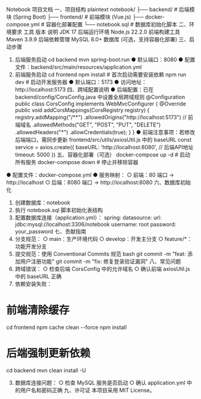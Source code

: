 Notebook 项目文档
一、项目结构
plaintext
notebook/
├── backend/             # 后端模块 (Spring Boot)
├── frontend/            # 前端模块 (Vue.js)
├── docker-compose.yml   # 容器化部署配置
└── notebook.sql         # 数据库初始化脚本
二、环境要求
工具	版本	说明
JDK	17	后端运行环境
Node.js	22.2.0	前端构建工具
Maven	3.9.9	后端依赖管理
MySQL	8.0+	数据库 (可选，支持容器化部署)
三、启动步骤
1. 后端服务启动
   cd backend
   mvn spring-boot:run
● 默认端口：8080
● 配置文件：backend/src/main/resources/application.yml
2. 前端服务启动
   cd frontend
   npm install     # 首次启动需要安装依赖
   npm run dev     # 启动开发服务器
● 默认端口：5173
● 访问地址：http://localhost:5173
四、跨域配置说明
● 后端配置：已在 backend/config/CorsConfig.java 中设置全局跨域规则
@Configuration
public class CorsConfig implements WebMvcConfigurer {
@Override
public void addCorsMappings(CorsRegistry registry) {
registry.addMapping("/**")
.allowedOrigins("http://localhost:5173") // 前端域名
.allowedMethods("GET", "POST", "PUT", "DELETE")
.allowedHeaders("*")
.allowCredentials(true);
}
}
● 前端注意事项：若修改后端端口，需同步更新 frontend/src/utils/axiosUtil.js 中的 baseURL
const service = axios.create({
baseURL: 'http://localhost:8080', // 后端API地址
timeout: 5000
})
五、容器化部署（可选）
docker-compose up -d  # 启动所有服务
docker-compose down   # 停止并移除容器



● 配置文件：docker-compose.yml
● 服务映射：
○ 前端：80 端口 → http://localhost
○ 后端：8080 端口 → http://localhost:8080
六、数据库初始化
1. 创建数据库：notebook
2. 执行 notebook.sql 脚本初始化表结构
3. 配置数据库连接（application.yml）：
   spring:
   datasource:
   url: jdbc:mysql://localhost:3306/notebook
   username: root
   password: your_password
七、贡献指南
1. 分支规范：
   ○ main：生产环境代码
   ○ develop：开发主分支
   ○ feature/*：功能开发分支
2. 提交规范：使用 Conventional Commits 规范
   bash
   git commit -m "feat: 添加用户注册功能"
   git commit -m "fix: 修复登录验证漏洞"
八、常见问题
1. 跨域错误：
   ○ 检查后端 CorsConfig 中的允许域名
   ○ 确认前端 axiosUtil.js 中的 baseURL 正确
2. 依赖安装失败：
# 前端清除缓存
cd frontend
npm cache clean --force
npm install
# 后端强制更新依赖
cd backend
mvn clean install -U

3. 数据库连接问题：
   ○ 检查 MySQL 服务是否启动
   ○ 确认 application.yml 中的用户名和密码正确
九、许可证
   本项目采用 MIT License。



